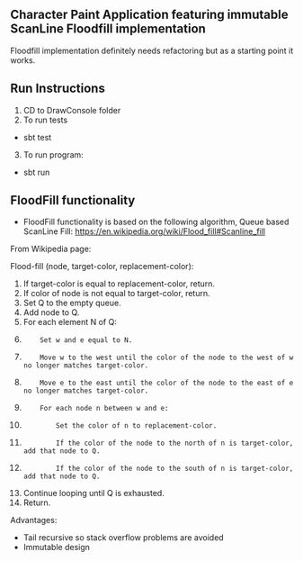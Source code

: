 Character Paint Application featuring immutable ScanLine Floodfill implementation
------------------------------------------------------------------
Floodfill implementation definitely needs refactoring but as a starting point it works.

Run Instructions
----------------
1. CD to DrawConsole folder
2. To run tests
- sbt test
3. To run program:
- sbt run

FloodFill functionality
------------------------
- FloodFill functionality is based on the following algorithm, Queue based ScanLine Fill:
https://en.wikipedia.org/wiki/Flood_fill#Scanline_fill

From Wikipedia page:

Flood-fill (node, target-color, replacement-color):
 1. If target-color is equal to replacement-color, return.
 2. If color of node is not equal to target-color, return.
 3. Set Q to the empty queue.
 4. Add node to Q.
 5. For each element N of Q:
 6.         Set w and e equal to N.
 7.         Move w to the west until the color of the node to the west of w no longer matches target-color.
 8.         Move e to the east until the color of the node to the east of e no longer matches target-color.
 9.         For each node n between w and e:
10.             Set the color of n to replacement-color.
11.             If the color of the node to the north of n is target-color, add that node to Q.
12.             If the color of the node to the south of n is target-color, add that node to Q.
13. Continue looping until Q is exhausted.
14. Return.

Advantages:
- Tail recursive so stack overflow problems are avoided
- Immutable design
